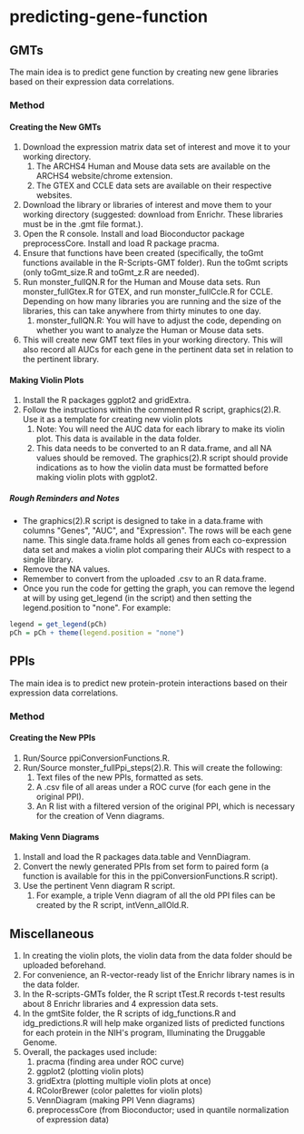 # predicting-gene-function

## GMTs
The main idea is to predict gene function by creating new gene libraries based on their expression data correlations.

### Method
#### Creating the New GMTs
1. Download the expression matrix data set of interest and move it to your working directory.
    1. The ARCHS4 Human and Mouse data sets are available on the ARCHS4 website/chrome extension.
    2. The GTEX and CCLE data sets are available on their respective websites.
2. Download the library or libraries of interest and move them to your working directory (suggested: download from Enrichr. These libraries must be in the .gmt file format.).
3. Open the R console. Install and load Bioconductor package preprocessCore. Install and load R package pracma.
4. Ensure that functions have been created (specifically, the toGmt functions available in the R-Scripts-GMT folder). Run the toGmt scripts (only toGmt_size.R and toGmt_z.R are needed). 
5. Run monster_fullQN.R for the Human and Mouse data sets. Run monster_fullGtex.R for GTEX, and run monster_fullCcle.R for CCLE. Depending on how many libraries you are running and the size of the libraries, this can take anywhere from thirty minutes to one day.
    1. monster_fullQN.R: You will have to adjust the code, depending on whether you want to analyze the Human or Mouse data sets.
6. This will create new GMT text files in your working directory. This will also record all AUCs for each gene in the pertinent data set in relation to the pertinent library.

#### Making Violin Plots
1. Install the R packages ggplot2 and gridExtra.
2. Follow the instructions within the commented R script, graphics(2).R. Use it as a template for creating new violin plots
    1. Note: You will need the AUC data for each library to make its violin plot. This data is available in the data folder.
    2. This data needs to be converted to an R data.frame, and all NA values should be removed. The graphics(2).R script should provide indications as to how the violin data must be formatted before making violin plots with ggplot2.

##### Rough Reminders and Notes
* The graphics(2).R script is designed to take in a data.frame with columns "Genes", "AUC", and "Expression". The rows will be each gene name. This single data.frame holds all genes from each co-expression data set and makes a violin plot comparing their AUCs with respect to a single library.
* Remove the NA values. 
* Remember to convert from the uploaded .csv to an R data.frame. 
* Once you run the code for getting the graph, you can remove the legend at will by using get_legend (in the script) and then setting the legend.position to "none". For example:
```R
legend = get_legend(pCh)
pCh = pCh + theme(legend.position = "none")
```

## PPIs
The main idea is to predict new protein-protein interactions based on their expression data correlations.

### Method
#### Creating the New PPIs
1. Run/Source ppiConversionFunctions.R. 
2. Run/Source monster_fullPpi_steps(2).R. This will create the following:
    1. Text files of the new PPIs, formatted as sets.
    2. A .csv file of all areas under a ROC curve (for each gene in the original PPI).
    3. An R list with a filtered version of the original PPI, which is necessary for the creation of Venn diagrams.

#### Making Venn Diagrams
1. Install and load the R packages data.table and VennDiagram.
2. Convert the newly generated PPIs from set form to paired form (a function is available for this in the ppiConversionFunctions.R script).
3. Use the pertinent Venn diagram R script.
    1. For example, a triple Venn diagram of all the old PPI files can be created by the R script, intVenn_allOld.R.

## Miscellaneous
1. In creating the violin plots, the violin data from the data folder should be uploaded beforehand.
2. For convenience, an R-vector-ready list of the Enrichr library names is in the data folder. 
3. In the R-scripts-GMTs folder, the R script tTest.R records t-test results about 8 Enrichr libraries and 4 expression data sets. 
4. In the gmtSite folder, the R scripts of idg_functions.R and idg_predictions.R will help make organized lists of predicted functions for each protein in the NIH's program, Illuminating the Druggable Genome. 
5. Overall, the packages used include:
    1. pracma (finding area under ROC curve)
    2. ggplot2 (plotting violin plots)
    3. gridExtra (plotting multiple violin plots at once)
    4. RColorBrewer (color palettes for violin plots)
    5. VennDiagram (making PPI Venn diagrams)
    6. preprocessCore (from Bioconductor; used in quantile normalization of expression data)
   
